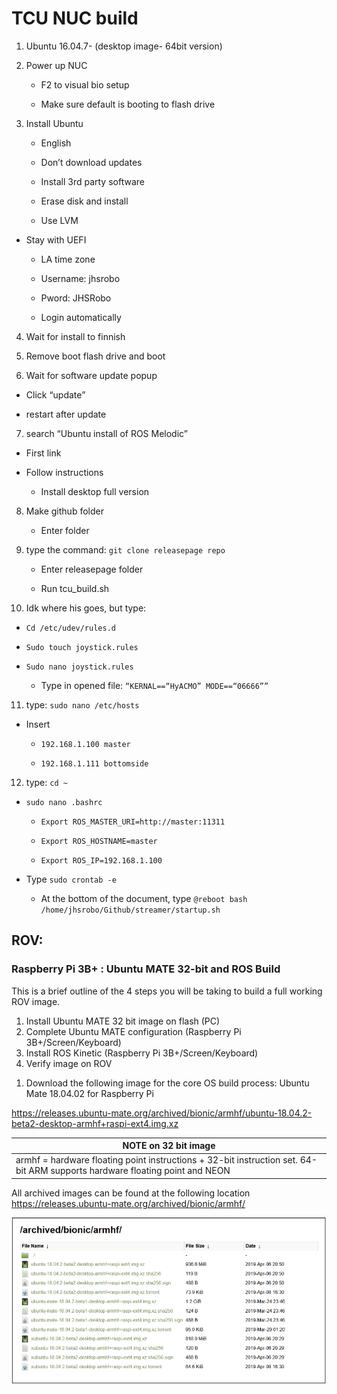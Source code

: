 # TCU NUC build

1. Ubuntu 16.04.7- (desktop image- 64bit version)

2. Power up NUC

    * F2 to visual bio setup  

    * Make  sure default is booting to flash drive  

3. Install Ubuntu

    *  English  

    * Don’t download updates  

    * Install 3rd party software

    * Erase disk and install

    * Use LVM

  * Stay with UEFI

    * LA time zone

    * Username: jhsrobo

    * Pword: JHSRobo

    * Login automatically

4. Wait for install to finnish

5. Remove boot flash drive and boot

6. Wait for software  update popup

  * Click “update” 

  * restart after update

7. search “Ubuntu install of ROS Melodic”

  * First link

  * Follow instructions

    * Install desktop full version

8. Make github folder

   * Enter folder

9. type the command: `git clone releasepage repo`

   * Enter releasepage folder

   * Run tcu_build.sh

10. Idk where his goes, but type:

   * `Cd /etc/udev/rules.d`

   * `Sudo touch joystick.rules`

   * `Sudo nano joystick.rules`

      * Type in opened file: `“KERNAL==“HyACMO” MODE==“06666””`

11. type: `sudo nano /etc/hosts`

   * Insert

      * `192.168.1.100 master`

      * `192.168.1.111 bottomside`

12. type: `cd ~`

   * `sudo nano .bashrc`

      * `Export ROS_MASTER_URI=http://master:11311`

      * `Export ROS_HOSTNAME=master`

      * `Export ROS_IP=192.168.1.100`

   * Type `sudo crontab -e`

      * At the  bottom of the  document, type `@reboot bash /home/jhsrobo/Github/streamer/startup.sh`

## ROV:
### Raspberry Pi 3B+ : Ubuntu MATE 32-bit and ROS Build

This is a brief outline of the 4 steps you will be taking to build a full working ROV image.

   1) Install Ubuntu MATE 32 bit image on flash  (PC)
   2) Complete Ubuntu MATE configuration (Raspberry Pi 3B+/Screen/Keyboard)
   3) Install ROS Kinetic (Raspberry Pi 3B+/Screen/Keyboard)
   4) Verify image on ROV

   1. Download the following image for the core OS build process: Ubuntu Mate 18.04.02 for Raspberry Pi

https://releases.ubuntu-mate.org/archived/bionic/armhf/ubuntu-18.04.2-beta2-desktop-armhf+raspi-ext4.img.xz

|NOTE on 32 bit image|
|-----------------------------------------------------------------------------------------------------------------------------|
|armhf = hardware floating point instructions + 32-bit instruction set. 64-bit ARM supports hardware floating point and NEON |


All archived images can be found at the following location
https://releases.ubuntu-mate.org/archived/bionic/armhf/

![First_archive_library](pictures/First_archive_library.PNG)
